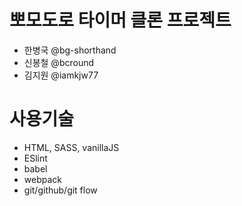 # 뽀모도로 타이머 클론 프로젝트
  - 한병국 @bg-shorthand
  - 신봉철 @bcround
  - 김지원 @iamkjw77

# 사용기술
  - HTML, SASS, vanillaJS
  - ESlint
  - babel
  - webpack
  - git/github/git flow